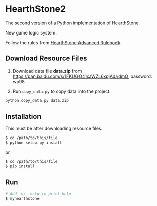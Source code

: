 # HearthStone2

The second version of a Python implementation of HearthStone.

New game logic system.

Follow the rules from [HearthStone Advanced Rulebook](http://hearthstone.gamepedia.com/Advanced_rulebook).

## Download Resource Files

1. Download data file **data.zip** from <https://pan.baidu.com/s/1FKUGO41xaWZL6xpjAdadmQ>, password: wp98

2. Run `copy_data.py` to copy data into the project.

```bash
python copy_data.py data.zip
```

## Installation

This must be after downloading resource files.

```bash
$ cd /path/to/this/file
$ python setup.py install
```
or
```bash
$ cd /path/to/this/file
$ pip install .
```

## Run

```bash
# Add -h/--help to print help
$ myhearthstone
```
